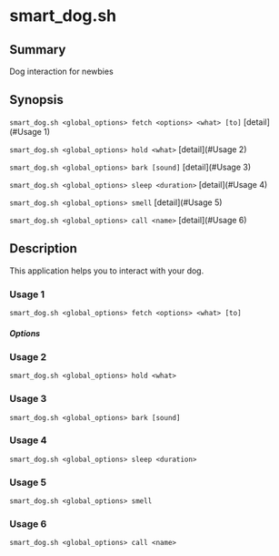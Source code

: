 smart_dog.sh
============

## Summary

Dog interaction for newbies

## Synopsis

`smart_dog.sh <global_options> fetch <options> <what> [to]` [detail](#Usage 1)

`smart_dog.sh <global_options> hold <what>` [detail](#Usage 2)

`smart_dog.sh <global_options> bark [sound]` [detail](#Usage 3)

`smart_dog.sh <global_options> sleep <duration>` [detail](#Usage 4)

`smart_dog.sh <global_options> smell` [detail](#Usage 5)

`smart_dog.sh <global_options> call <name>` [detail](#Usage 6)


## Description

This application helps you to interact with your dog.

### Usage 1

`smart_dog.sh <global_options> fetch <options> <what> [to]`
##### Options

### Usage 2

`smart_dog.sh <global_options> hold <what>`

### Usage 3

`smart_dog.sh <global_options> bark [sound]`

### Usage 4

`smart_dog.sh <global_options> sleep <duration>`

### Usage 5

`smart_dog.sh <global_options> smell`

### Usage 6

`smart_dog.sh <global_options> call <name>`
